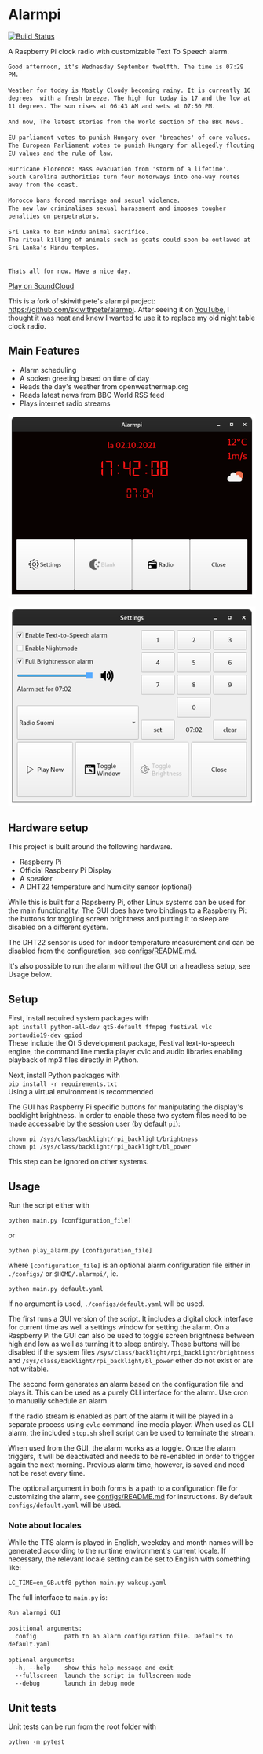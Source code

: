 # Alarmpi

[![Build Status](https://img.shields.io/github/workflow/status/lajanki/alarmpi/Run%20pytest)](https://github.com/lajanki/alarmpi/actions/workflows/python-publish.yml)

A Raspberry Pi clock radio with customizable Text To Speech alarm.
```
Good afternoon, it's Wednesday September twelfth. The time is 07:29 PM.

Weather for today is Mostly Cloudy becoming rainy. It is currently 16 degrees  with a fresh breeze. The high for today is 17 and the low at 11 degrees. The sun rises at 06:43 AM and sets at 07:50 PM.

And now, The latest stories from the World section of the BBC News.

EU parliament votes to punish Hungary over 'breaches' of core values.
The European Parliament votes to punish Hungary for allegedly flouting EU values and the rule of law.

Hurricane Florence: Mass evacuation from 'storm of a lifetime'.
South Carolina authorities turn four motorways into one-way routes away from the coast.

Morocco bans forced marriage and sexual violence.
The new law criminalises sexual harassment and imposes tougher penalties on perpetrators.

Sri Lanka to ban Hindu animal sacrifice.
The ritual killing of animals such as goats could soon be outlawed at Sri Lanka's Hindu temples.


Thats all for now. Have a nice day.
```
[Play on SoundCloud](https://soundcloud.com/lajanki/pialarm_sample)


This is a fork of skiwithpete's alarmpi project: https://github.com/skiwithpete/alarmpi. After seeing it on [YouTube](https://youtu.be/julETnOLkaU), I thought it was neat and knew I wanted to use it to replace my old night table clock radio.


## Main Features
 * Alarm scheduling
 * A spoken greeting based on time of day
 * Reads the day's weather from openweathermap.org
 * Reads latest news from BBC World RSS feed
 * Plays internet radio streams
 

![Main window](resources/clock_main.png)

![Settings window](resources/clock_settings.png)


## Hardware setup
This project is built around the following hardware.
 * Raspberry Pi
 * Official Raspberry Pi Display
 * A speaker
 * A DHT22 temperature and humidity sensor (optional)

While this is built for a Rapsberry Pi, other Linux systems can be used for the main functionality. The GUI does have two bindings to a Raspberry Pi: the buttons for toggling screen brightness and putting it to sleep are disabled on a different system.

The DHT22 sensor is used for indoor temperature measurement and can be disabled from the configuration, see [configs/README.md](./configs/README.md).

It's also possible to run the alarm without the GUI on a headless setup, see Usage below.


## Setup
First, install required system packages with  
```apt install python-all-dev qt5-default ffmpeg festival vlc portaudio19-dev gpiod```  
These include the Qt 5 development package, Festival text-to-speech engine, the command line media player cvlc and audio libraries enabling playback of mp3 files directly in Python.

Next, install Python packages with  
```pip install -r requirements.txt```  
Using a virtual environment is recommended

The GUI has Raspberry Pi specific buttons for manipulating the display's backlight brightness. In order to enable these two system files need to be made accessable by the session user (by default `pi`):
```
chown pi /sys/class/backlight/rpi_backlight/brightness
chown pi /sys/class/backlight/rpi_backlight/bl_power
```
This step can be ignored on other systems.



## Usage
Run the script either with
```
python main.py [configuration_file]
```
or
```
python play_alarm.py [configuration_file]
```
where `[configuration_file]` is an optional alarm configuration file either in `./configs/` or `$HOME/.alarmpi/`, ie.
```
python main.py default.yaml
```
If no argument is used, `./configs/default.yaml` will be used.



The first runs a GUI version of the script. It includes a digital clock interface for current time as well a settings window for setting the alarm. On a Raspberry Pi the GUI can also be used to toggle screen brightness between high and low as well as turning it to sleep entirely. These buttons will be disabled if the system files `/sys/class/backlight/rpi_backlight/brightness` and `/sys/class/backlight/rpi_backlight/bl_power` ether do not exist or are not writable.

The second form generates an alarm based on the configuration file and plays it. This can be used as a purely CLI interface for the alarm. Use cron to manually schedule an alarm.

If the radio stream is enabled as part of the alarm it will be played in a separate process using `cvlc` command line media player. When used as CLI alarm, the included `stop.sh` shell script can be used to terminate the stream.

When used from the GUI, the alarm works as a toggle. Once the alarm triggers, it will be deactivated and needs to be re-enabled in order to trigger again the next morning. Previous alarm time, however, is saved and need not be reset every time. 

The optional argument in both forms is a path to a configuration file for customizing the alarm, see [configs/README.md](./configs/README.md) for instructions. By default `configs/default.yaml` will be used.


### Note about locales
While the TTS alarm is played in English, weekday and month names will be generated according to the runtime environment's current locale. If necessary, the relevant locale setting can be set to English with something like:
```
LC_TIME=en_GB.utf8 python main.py wakeup.yaml
```


The full interface to `main.py` is:
```
Run alarmpi GUI

positional arguments:
  config        path to an alarm configuration file. Defaults to default.yaml

optional arguments:
  -h, --help    show this help message and exit
  --fullscreen  launch the script in fullscreen mode
  --debug       launch in debug mode
```

## Unit tests
Unit tests can be run from the root folder with
```
python -m pytest
```
